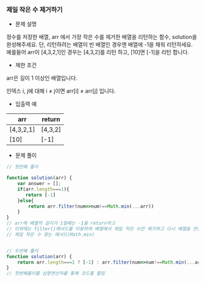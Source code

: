 ### 제일 작은 수 제거하기

- 문제 설명

정수를 저장한 배열, arr 에서 가장 작은 수를 제거한 배열을 리턴하는 함수, solution을 완성해주세요. 단, 리턴하려는 배열이 빈 배열인 경우엔 배열에 -1을 채워 리턴하세요. 예를들어 arr이 [4,3,2,1]인 경우는 [4,3,2]를 리턴 하고, [10]면 [-1]을 리턴 합니다.



- 제한 조건

arr은 길이 1 이상인 배열입니다.

인덱스 i, j에 대해 i ≠ j이면 arr[i] ≠ arr[j] 입니다.



- 입출력 예

| arr       | return  |
| --------- | ------- |
| [4,3,2,1] | [4,3,2] |
| [10]      | [-1]    |



- 문제 풀이

```javascript
// 첫번째 풀이

function solution(arr) {
    var answer = [];
    if(arr.length===1){
       return [-1]
    }else{
        return arr.filter(num=>num!==Math.min(...arr))
    }
}
// arr에 배열의 길이가 1일때는 -1을 return하고
// 이외에는 filter()메서드를 이용하여 배열에서 제일 작은 수만 제거하고 다시 배열을 만듦
// 제일 작은 수 찾는 메서드(Math.min)


// 두번째 풀이
function solution(arr) {
    return arr.length===1 ? [-1] : arr.filter(num=>num!==Math.min(...arr))
}
// 첫번째풀이를 삼항연산자를 통해 코드를 줄임
```

